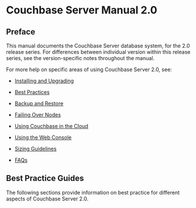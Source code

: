 <a id="couchbase-manual-2-0"></a>

# Couchbase Server Manual 2.0

<a id="couchbase-server-2-0-preface"></a>

## Preface

This manual documents the Couchbase Server database system, for the 2.0 release
series. For differences between individual version within this release series,
see the version-specific notes throughout the manual.

For more help on specific areas of using Couchbase Server 2.0, see:

 * [Installing and Upgrading](#couchbase-getting-started)

 * [Best Practices](#couchbase-bestpractice)

 * [Backup and Restore](#couchbase-backup-restore)

 * [Failing Over Nodes](#couchbase-admin-tasks-failover)

 * [Using Couchbase in the Cloud](#couchbase-bestpractice-cloud)

 * [Using the Web Console](#couchbase-admin-web-console)

 * [Sizing Guidelines](#couchbase-bestpractice-sizing)

 * [FAQs](#couchbase-faq)

<a id="best-practice-guide"></a>

## Best Practice Guides

The following sections provide information on best practice for different
aspects of Couchbase Server 2.0.



<a id="couchbase-introduction"></a>
